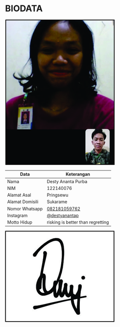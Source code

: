 # BIODATA

![Foto](076_foto.jpg)

| Data            | Keterangan |
| --------------- | ------------- |
| Nama            | Desty Ananta Purba |
| NIM             | 122140076 |
| Alamat Asal     | Pringsewu |
| Alamat Domisili | Sukarame |
| Nomor Whatsapp  | [082181059762](https://wa.me/+6282181059762) |
| Instagram       | [@destyanantap](https://instagram.com/destyanantap) |
| Motto Hidup     | risking is better than regretting  |

![TTD](076_ttd.jpg)
